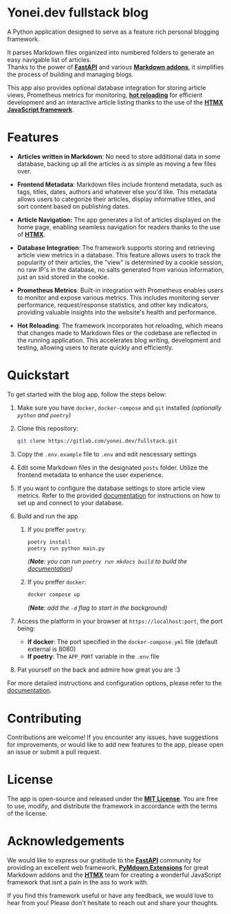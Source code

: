 # Yonei.dev fullstack blog

A Python application designed to serve as a feature rich personal blogging framework.

It parses Markdown files organized into numbered folders to generate an easy
navigable list of articles.  
Thanks to the power of [**FastAPI**][fastapi] and various [**Markdown addons**][1],
it simplifies the process of building and managing blogs.

This app also provides optional database integration for storing article views,
Prometheus metrics for monitoring, [**hot reloading**][2] for efficient
development and an interactive article listing thanks to the use of the
[**HTMX JavaScript framework**][htmx].

[1]: https://gitlab.com/yonei.dev/fullstack/-/blob/main/pyproject.toml#L19
[2]: https://github.com/florimondmanca/arel

# Features

- **Articles written in Markdown**: No need to store additional data in some database, backing up all the articles is as simple as moving a few files over.

- **Frontend Metadata**: Markdown files include frontend metadata, such as tags, titles, dates, authors and whatever else you'd like. This metadata allows users to categorize their articles, display informative titles, and sort content based on publishing dates.

- **Article Navigation:** The app generates a list of articles displayed on the home page, enabling seamless navigation for readers thanks to the use of [**HTMX**][htmx].

- **Database Integration**: The framework supports storing and retrieving article view metrics in a database. This feature allows users to track the popularity of their articles, the "view" is determined by a cookie session, no raw IP's in the database, no salts generated from various information, just an ssid stored in the cookie.

- **Prometheus Metrics**: Built-in integration with Prometheus enables users to monitor and expose various metrics. This includes monitoring server performance, request/response statistics, and other key indicators, providing valuable insights into the website's health and performance.

- **Hot Reloading**: The framework incorporates hot reloading, which means that changes made to Markdown files or the codebase are reflected in the running application. This accelerates blog writing, development and testing, allowing users to iterate quickly and efficiently.


# Quickstart
To get started with the blog app, follow the steps below:

1. Make sure you have `docker`, `docker-compose` and `git` installed *(optionally `python` and `poetry`)*

2. Clone this repository:
    ```sh
    git clone https://gitlab.com/yonei.dev/fullstack.git
    ```

3. Copy the `.env.example` file to `.env` and edit nescessary settings

4. Edit some Markdown files in the designated `posts` folder. Utilize the frontend metadata to enhance the user experience.

5. If you want to configure the database settings to store article view metrics. Refer to the provided [documentation][docs] for instructions on how to set up and connect to your database.

6. Build and run the app
    1. If you preffer `poetry`:
        ```sh
        poetry install
        poetry run python main.py
        ```
        *(**Note**: you can run `poetry run mkdocs build` to build the [documentation][docs])*
    
    2. If you preffer `docker`:
        ```sh
        docker compose up
        ```
        *(**Note**: add the `-d` flag to start in the background)*

7. Access the platform in your browser at `https://localhost:port`, the port being:
    - **If docker**: The port specified in the `docker-compose.yml` file (default external is 8080)
    - **If poetry**: The `APP_PORT` variable in the `.env` file

8. Pat yourself on the back and admire how great you are :3

For more detailed instructions and configuration options, please refer to the [documentation][docs].

# Contributing

Contributions are welcome! If you encounter any issues, have suggestions for improvements, or would like to add new features to the app, please open an issue or submit a pull request.

# License

The app is open-source and released under the [**MIT License**](LICENSE). You are free to use, modify, and distribute the framework in accordance with the terms of the license.

# Acknowledgements

We would like to express our gratitude to the [**FastAPI**][fastapi] community for providing an excellent web framework, [**PyMdown Extensions**](https://facelessuser.github.io/pymdown-extensions/) for great Markdown addons and the [**HTMX**][htmx] team for creating a wonderful JavaScript framework that isnt a pain in the ass to work with.

If you find this framework useful or have any feedback, we would love to hear from you! Please don't hesitate to reach out and share your thoughts.

[docs]: docs/
[fastapi]: https://fastapi.tiangolo.com/
[htmx]: https://htmx.org/

